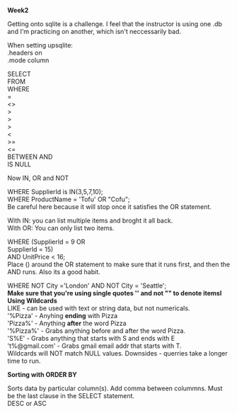 **Week2**


Getting onto sqlite is a challenge.  I feel that the instructor is using one .db and I'm practicing on another, which isn't neccessarily bad.

When setting upsqlite:    
.headers  on   
.mode    column


SELECT    
FROM   
WHERE    
    =       
    <>    
    >    
    >    
    >            
    <    
    >=    
    <=     
    BETWEEN  AND    
    IS NULL    

Now IN, OR and NOT  

WHERE SupplierId is IN(3,5,7,10);     
WHERE ProductName = 'Tofu' OR "Cofu";     
   Be careful here because it will stop once it satisfies the OR statement.

With IN: you can list multiple items and broght it all back.        
With OR:  You can only list two items.     

WHERE (SupplierId = 9 OR      
        SupplierId = 15)     
        AND UnitPrice < 16;     
Place () around the OR statement to make sure that it runs first, and then the AND runs.  Also its a good habit.

WHERE NOT City ='London' AND NOT City = 'Seattle';  
**Make sure that you're using single quotes '' and not "" to denote itemsI**     
 **Using Wildcards**     
 LIKE - can be used with text or string data, but not numericals.   
 '%Pizza'  - Anyhing **ending** with Pizza   
 'Pizza%'  - Anything **after** the word Pizza    
 '%Pizza%'  - Grabs anything before and after the word Pizza.  
 'S%E'    - Grabs anything that starts with S and ends with E    
 't%@gmail.com' - Grabs gmail email addr that starts with T.    
Wildcards will NOT match NULL values.
Downsides - querries take a longer time to run.   

**Sorting with ORDER BY**

Sorts data by particular column(s).  Add comma between colummns.
Must be the last clause in the SELECT statement.  
DESC or ASC

  








